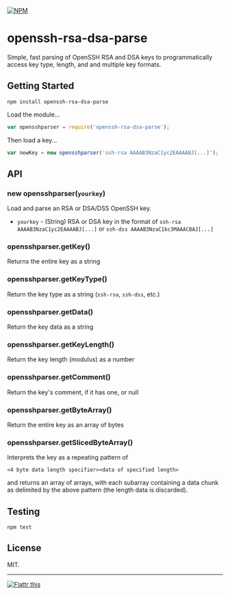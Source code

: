 [![NPM](https://nodei.co/npm/openssh-rsa-dsa-parse.png)](https://nodei.co/npm/openssh-rsa-dsa-parse/)

# openssh-rsa-dsa-parse

Simple, fast parsing of OpenSSH RSA and DSA keys to programmatically access key type, length, and and multiple key formats.

## Getting Started

```
npm install openssh-rsa-dsa-parse
```

Load the module...

```javascript
var opensshparser = require('openssh-rsa-dsa-parse');
```

Then load a key...

```javascript
var newKey = new opensshparser('ssh-rsa AAAAB3NzaC1yc2EAAAABJ[...]');
```

## API

### new opensshparser(`yourkey`)

Load and parse an RSA or DSA/DSS OpenSSH key.

* `yourkey` - (String) RSA or DSA key in the format of `ssh-rsa AAAAB3NzaC1yc2EAAAABJ[...]` or `ssh-dss AAAAB3NzaC1kc3MAAACBAJ[...]`

### opensshparser.getKey()

Returns the entire key as a string

### opensshparser.getKeyType()

Return the key type as a string (`ssh-rsa`, `ssh-dss`, etc.)

### opensshparser.getData()

Return the key data as a string

### opensshparser.getKeyLength()

Return the key length (modulus) as a number

### opensshparser.getComment()

Return the key's comment, if it has one, or null

### opensshparser.getByteArray()

Return the entire key as an array of bytes

### opensshparser.getSlicedByteArray()

Interprets the key as a repeating pattern of

`<4 byte data length specifier><data of specified length>`

and returns an array of arrays, with each subarray containing a data chunk as delimited by the above pattern (the length data is discarded).

## Testing

```
npm test
```

## License
MIT.

***

[![Flattr this](http://api.flattr.com/button/flattr-badge-large.png)](https://flattr.com/submit/auto?user_id=jkingsman&url=https%3A%2F%2Fgithub.com%2Fjkingsman%2Fopenssh-rsa-dsa-parse)
